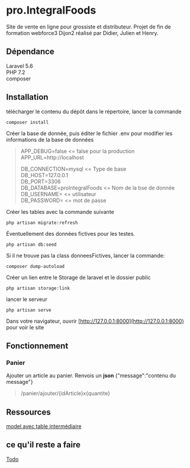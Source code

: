 # pro.IntegralFoods
Site de vente en ligne pour grossiste et distributeur.
Projet de fin de formation webforce3 Dijon2 réalisé par Didier, Julien et Henry.

## Dépendance
Laravel 5.6  
PHP 7.2  
composer  

## Installation
télécharger le contenu du dépôt
dans le répertoire, lancer la commande

    composer install

Créer la base de donnée, puis éditer le fichier .env pour modifier les informations de la base de données

>APP_DEBUG=false   <= false pour la production  
>APP_URL=http://localhost  
>  
>DB_CONNECTION=mysql   <= Type de base  
>DB_HOST=127.0.0.1  
>DB_PORT=3306  
>DB_DATABASE=proIntegralFoods    <= Nom de la bse de donnée  
>DB_USERNAME=      <= utilisateur  
>DB_PASSWORD=      <= mot de passe

Créer les tables avec la commande suivante

    php artisan migrate:refresh

Éventuellement des données fictives pour les testes.

    php artisan db:seed

Si il ne trouve pas la class donneesFictives, lancer la commande:  

    composer dump-autoload

Créer un lien entre le Storage de laravel et le dossier public

    php artisan storage:link

lancer le serveur

    php artisan serve

Dans votre navigateur, ouvrir [http://127.0.0.1:8000](http://127.0.0.1:8000) pour voir le site

## Fonctionnement

### Panier
Ajouter un article au panier. Renvois un **json** {"message":"contenu du message"}
>/panier/ajouter/{idArticle}x{quantite}


## Ressources
[model avec table intermédiaire](https://openclassrooms.com/forum/sujet/les-relations-sur-laravel?page=1#message-92310433)

## ce qu'il reste a faire
[Todo](todo.md)

